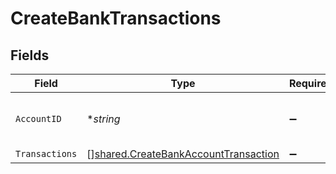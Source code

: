 # CreateBankTransactions


## Fields

| Field                                                                                               | Type                                                                                                | Required                                                                                            | Description                                                                                         | Example                                                                                             |
| --------------------------------------------------------------------------------------------------- | --------------------------------------------------------------------------------------------------- | --------------------------------------------------------------------------------------------------- | --------------------------------------------------------------------------------------------------- | --------------------------------------------------------------------------------------------------- |
| `AccountID`                                                                                         | **string*                                                                                           | :heavy_minus_sign:                                                                                  | Unique identifier for a bank account.                                                               | 13d946f0-c5d5-42bc-b092-97ece17923ab                                                                |
| `Transactions`                                                                                      | [][shared.CreateBankAccountTransaction](../../../pkg/models/shared/createbankaccounttransaction.md) | :heavy_minus_sign:                                                                                  | N/A                                                                                                 |                                                                                                     |